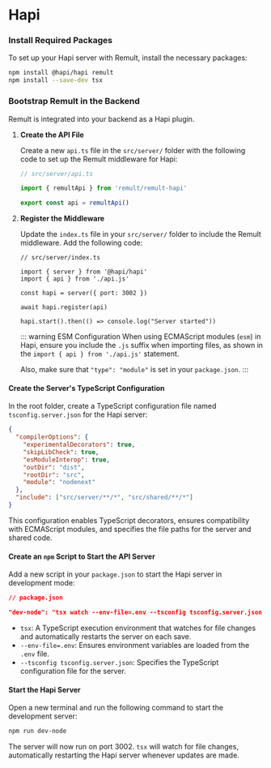 # Hapi

### Install Required Packages

To set up your Hapi server with Remult, install the necessary packages:

```sh
npm install @hapi/hapi remult
npm install --save-dev tsx
```

### Bootstrap Remult in the Backend

Remult is integrated into your backend as a Hapi plugin.

1. **Create the API File**

   Create a new `api.ts` file in the `src/server/` folder with the following code to set up the Remult middleware for Hapi:

   ```ts
   // src/server/api.ts

   import { remultApi } from 'remult/remult-hapi'

   export const api = remultApi()
   ```

2. **Register the Middleware**

   Update the `index.ts` file in your `src/server/` folder to include the Remult middleware. Add the following code:

   ```ts{5-7,10}
   // src/server/index.ts

   import { server } from '@hapi/hapi'
   import { api } from './api.js'

   const hapi = server({ port: 3002 })

   await hapi.register(api)

   hapi.start().then(() => console.log("Server started"))
   ```

   ::: warning ESM Configuration
   When using ECMAScript modules (`esm`) in Hapi, ensure you include the `.js` suffix when importing files, as shown in the `import { api } from './api.js'` statement.

   Also, make sure that `"type": "module"` is set in your `package.json`.
   :::

#### Create the Server's TypeScript Configuration

In the root folder, create a TypeScript configuration file named `tsconfig.server.json` for the Hapi server:

```json
{
  "compilerOptions": {
    "experimentalDecorators": true,
    "skipLibCheck": true,
    "esModuleInterop": true,
    "outDir": "dist",
    "rootDir": "src",
    "module": "nodenext"
  },
  "include": ["src/server/**/*", "src/shared/**/*"]
}
```

This configuration enables TypeScript decorators, ensures compatibility with ECMAScript modules, and specifies the file paths for the server and shared code.

#### Create an `npm` Script to Start the API Server

Add a new script in your `package.json` to start the Hapi server in development mode:

```json
// package.json

"dev-node": "tsx watch --env-file=.env --tsconfig tsconfig.server.json src/server"
```

- `tsx`: A TypeScript execution environment that watches for file changes and automatically restarts the server on each save.
- `--env-file=.env`: Ensures environment variables are loaded from the `.env` file.
- `--tsconfig tsconfig.server.json`: Specifies the TypeScript configuration file for the server.

#### Start the Hapi Server

Open a new terminal and run the following command to start the development server:

```sh
npm run dev-node
```

The server will now run on port 3002. `tsx` will watch for file changes, automatically restarting the Hapi server whenever updates are made.
